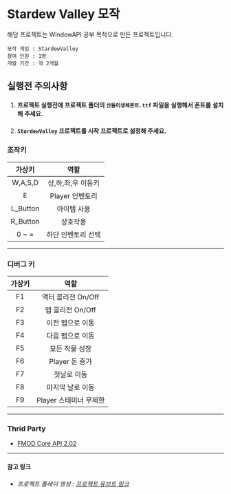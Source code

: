 # Stardew Valley 모작
해당 프로젝트는 WindowAPI 공부 목적으로 만든 프로젝트입니다.  

    모작 게임 : StardewValley
    참여 인원 : 1명
    개발 기간 : 약 2개월

## 실행전 주의사항
1. #### 프로젝트 실행전에 프로젝트 폴더의 `산돌미생체폰트.ttf` 파일을 실행해서 폰트를 설치해 주세요. 
2. #### `StardewValley` 프로젝트를 시작 프로젝트로 설정해 주세요.

### 조작키

|가상키|역할|
|:---:|:---:|
|W,A,S,D|상,하,좌,우 이동키|
|E|Player 인벤토리|
|L_Button|아이템 사용|
|R_Button|상호작용|
|0 ~ =|하단 인벤토리 선택|

***
### 디버그 키
|가상키|역할|
|:---:|:---:|
|F1|액터 콜리전 On/Off|
|F2|맵 콜리전 On/Off|
|F3|이전 맵으로 이동|
|F4|다음 맵으로 이동|
|F5|모든 작물 성장|
|F6|Player 돈 증가|
|F7|첫날로 이동|
|F8|마지막 날로 이동|
|F9|Player 스태미너 무제한|

***

### Thrid Party
* [FMOD Core API 2.02][FMOD]
***
#### 참고 링크
* ###### 프로젝트 플레이 영상 : [프로젝트 유브트 링크][YouTube]

[YouTube]: https://www.youtube.com/watch?v=A92LwrVcRXg "프로젝트 유트브 링크"
[FMOD]: https://www.fmod.com/docs/2.02/api/core-guide.html "FMOD 사이트 링크"

